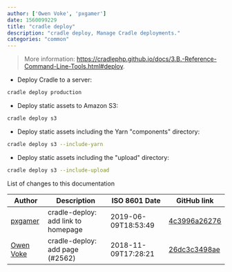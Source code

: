 ```yaml
---
author: ['Owen Voke', 'pxgamer']
date: 1560099229
title: "cradle deploy"
description: "cradle deploy, Manage Cradle deployments."
categories: "common"
---
```

> More information: <https://cradlephp.github.io/docs/3.B.-Reference-Command-Line-Tools.html#deploy>.

- Deploy Cradle to a server:

```bash
cradle deploy production
```

- Deploy static assets to Amazon S3:

```bash
cradle deploy s3
```

- Deploy static assets including the Yarn "components" directory:

```bash
cradle deploy s3 --include-yarn
```

- Deploy static assets including the "upload" directory:

```bash
cradle deploy s3 --include-upload
```
List of changes to this documentation


Author | Description | ISO 8601 Date | GitHub link
------|-----|-----|-----
[pxgamer](mailto:owzie123@gmail.com) | cradle-deploy: add link to homepage | 2019-06-09T18:53:49 | [4c3996a26276](https://github.com/tldr-pages/tldr/commit/4c3996a26276c9a0b6f44fb684ab49237e10c81e)
[Owen Voke](mailto:owzie123@gmail.com) | cradle-deploy: add page (#2562) | 2018-11-09T17:28:21 | [26dc3c3498ae](https://github.com/tldr-pages/tldr/commit/26dc3c3498ae772d76cb99be1587edbc731b24a1)

